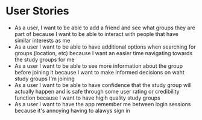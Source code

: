 # User Stories
- As a user, I want to be able to add a friend and see what groups they are part of because I want to be able to interact with people that have similar interests as me
- As a user I want to be able to have additional options when searching for groups (location, etc) because I want an easier time navigating towards the study groups for me
- As a user I want to be able to see more information about the group before joining it because I want to make informed decisions on waht study groups I'm joining
- As a user I want to be able to have confidence that the study group will actually happen and is safe through some user rating or credibility function because I want to have higih quality study groups
- As a user I want to have the app remember me between login sessions because it's annoying having to alawys sign in
